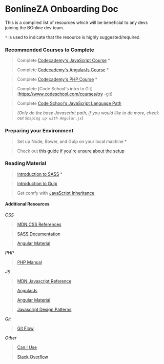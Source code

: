 # BonlineZA Onboarding Doc

This is a compiled list of resources which will be beneficial to any devs joining the BOnline dev team.

`*` is used to indicate that the resource is highly suggested/required.

### Recommended Courses to Complete

> Complete [Codecademy's JavaScript Course](https://www.codecademy.com/learn/javascript) *

> Complete [Codecademy's AngularJs Course](https://www.codecademy.com/learn/learn-angularjs) *

> Complete [Codecademy's PHP Course](https://www.codecademy.com/learn/php) *

> Complete [Code School's intro to Git](https://www.codeschool.com/courses/try -git)

> Complete [Code School's JavaScript Language Path](https://www.codeschool.com/learn/javascript)

> _(Only do the base Javascript path, if you would like to do more, check out `Shaping up with Angular.js`)_

### Preparing your Environment
> Set up Node, Bower, and Gulp on your local machine *

> Check out [this guide if you're unsure about the setup](https://medium.com/javascript-scene/getting-started-with-the-terminal-git-and-node-6cb8999b9922#.dzppd28pc)

### Reading Material
> [Introduction to SASS](http://sass-lang.com/guide) *

> [Introduction to Gulp](http://callmenick.com/post/an-introduction-to-gulp)

> Get comfy with [JavaScript Inheritance](https://medium.com/javascript-scene/common-misconceptions-about-inheritance-in-javascript-d5d9bab29b0a#.hzjdr8qfq)

#### Additional Resources
_*CSS*_
> [MDN CSS References](https://developer.mozilla.org/en-US/docs/Web/CSS)

> [SASS Documentation](http://sass-lang.com/documentation/file.SASS_REFERENCE.html)

> [Angular Material](https://material.angularjs.org/1.1.0-rc4/)

_*PHP*_
> [PHP Manual](http://php.net/manual/en/index.php)

_*JS*_
> [MDN Javascript Reference](https://developer.mozilla.org/en-US/docs/Web/JavaScript)

> [AngularJs](https://docs.angularjs.org/guide)

> [Angular Material](https://material.angularjs.org/latest/)

> [Javascript Design Patterns](https://addyosmani.com/resources/essentialjsdesignpatterns/book/)

_*Git*_
> [Git Flow](http://danielkummer.github.io/git-flow-cheatsheet/)

_*Other*_
> [Can I Use](http://caniuse.com/)

> [Stack Overflow](http://stackoverflow.com/)

